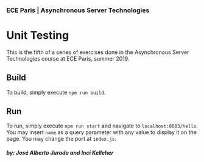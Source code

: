 ### ECE Paris | Asynchronous Server Technologies

# Unit Testing

This is the fifth of a series of exercises done in the Asynchronous Server Technologies course 
at ECE Paris, summer 2019.

## Build

To build, simply execute `npm run build`.

## Run

To run, simply execute `npm run start` and navigate to `localhost:8083/hello`. You may insert `name`
 as a query parameter with any value to display it on the page. You may change the port at
`index.js`.

##### by: José Alberto Jurado and Inci Kelleher

